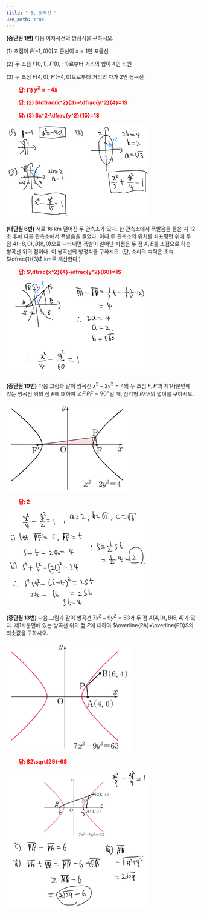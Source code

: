 ```yaml
---
title: " 5. 쌍곡선 "
use_math: true
---
```


**(중단원 1번)** 다음 이차곡선의 방정식을 구하시오.

(1) 초점이 $F(-1, 0)$이고 준선이 $x=1$인 포물선

(2) 두 초점 $F(0, 1), F'(0, -1)$로부터 거리의 합이 4인 타원

(3) 두 초점 $F(4, 0), F'(-4, 0)$으로부터 거리의 차가 2인 쌍곡선

**<span style="color: red;">$\qquad$답: (1) $y^2=-4x$</span>**

**<span style="color: red;">$\qquad$답: (2) $\dfrac{x^2}{3}+\dfrac{y^2}{4}=1$</span>**

**<span style="color: red;">$\qquad$답: (3) $x^2-\dfrac{y^2}{15}=1$</span>**

<img src="/assets/Pasted image 20240313162833.png"/>

**(대단원 6번)** 서로 16 km 떨어진 두 관측소가 있다. 한 관측소에서 폭발음을 들은 지 12초 후에 다른 관측소에서 폭발음을 들었다. 이때 두 관측소의 위치를 좌표평면 위에 두 점 $A(-8, 0), B(8, 0)$으로 나타내면 폭발이 일어난 지점은 두 점 $A, B$를 초점으로 하는 쌍곡선 위의 점이다. 이 쌍곡선의 방정식을 구하시오. (단, 소리의 속력은 초속 $\dfrac{1}{3}$ km로 계산한다.)

**<span style="color: red;">$\qquad$답: $\dfrac{x^2}{4}-\dfrac{y^2}{60}=1$</span>**

<img src="/assets/Pasted image 20240313162853.png"/>

**(중단원 10번)** 다음 그림과 같이 쌍곡선 $x^2-2y^2=4$의 두 초점 $F, F'$과 제1사분면에 있는 쌍곡선 위의 점 $P$에 대하여 $\angle F'PF=90^\circ$일 때, 삼각형 $PF'F$의 넓이를 구하시오.

<img src="/assets/Pasted image 20240312205809.png"/>

**<span style="color: red;">$\qquad$답: $2$</span>**

<img src="/assets/Pasted image 20240313162905.png"/>

**(중단원 13번)** 다음 그림과 같이 쌍곡선 $7x^2-9y^2=63$과 두 점 $A(4, 0), B(6, 4)$가 있다. 제1사분면에 있는 쌍곡선 위의 점 $P$에 대하여 $\overline{PA}+\overline{PB}$의 최솟값을 구하시오.

<img src="/assets/Pasted image 20240312205936.png"/>

**<span style="color: red;">$\qquad$답: $2\sqrt{29}-6$</span>**

<img src="/assets/Pasted image 20240313162927.png"/>